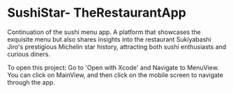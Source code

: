 # SushiStar- TheRestaurantApp
Continuation of the sushi menu app. 
A platform that showcases the exquisite menu but also shares insights into the restaurant Sukiyabashi Jiro's prestigious Michelin star history, attracting both sushi enthusiasts and curious diners.

To open this project:
Go to 'Open with Xcode' and Navigate to MenuView. You can click on MainView, and then click on the mobile screen to navigate through the app. 
